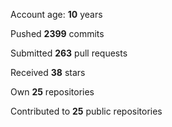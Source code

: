 Account age: **10** years

Pushed **2399** commits

Submitted **263** pull requests

Received **38** stars

Own **25** repositories

Contributed to **25** public repositories
